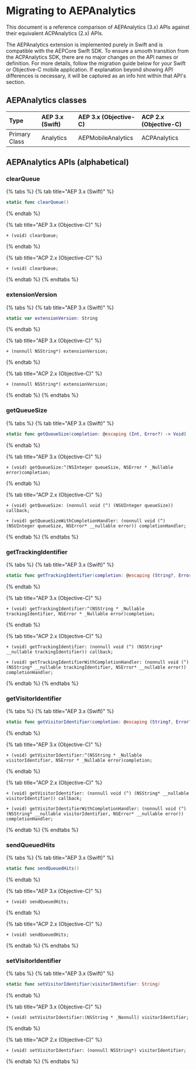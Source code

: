 # Migrating to AEPAnalytics

This document is a reference comparison of AEPAnalytics \(3.x\) APIs against their equivalent ACPAnalytics \(2.x\) APIs.

The AEPAnalytics extension is implemented purely in Swift and is compatible with the AEPCore Swift SDK. To ensure a smooth transition from the ACPAnalytics SDK, there are no major changes on the API names or definition. For more details, follow the migration guide below for your Swift or Objective-C mobile application. If explanation beyond showing API differences is necessary, it will be captured as an info hint within that API's section.

## AEPAnalytics classes

| Type | AEP 3.x \(Swift\) | AEP 3.x \(Objective-C\) | ACP 2.x \(Objective-C\) |
| :--- | :--- | :--- | :--- |
| Primary Class | Analytics | AEPMobileAnalytics | ACPAnalytics |

## AEPAnalytics APIs \(alphabetical\)

### clearQueue

{% tabs %}
{% tab title="AEP 3.x \(Swift\)" %}
```swift
static func clearQueue()
```
{% endtab %}

{% tab title="AEP 3.x \(Objective-C\)" %}
```text
+ (void) clearQueue;
```
{% endtab %}

{% tab title="ACP 2.x \(Objective-C\)" %}
```text
+ (void) clearQueue;
```
{% endtab %}
{% endtabs %}

### extensionVersion

{% tabs %}
{% tab title="AEP 3.x \(Swift\)" %}
```swift
static var extensionVersion: String
```
{% endtab %}

{% tab title="AEP 3.x \(Objective-C\)" %}
```text
+ (nonnull NSString*) extensionVersion;
```
{% endtab %}

{% tab title="ACP 2.x \(Objective-C\)" %}
```text
+ (nonnull NSString*) extensionVersion;
```
{% endtab %}
{% endtabs %}

### getQueueSize

{% tabs %}
{% tab title="AEP 3.x \(Swift\)" %}
```swift
static func getQueueSize(completion: @escaping (Int, Error?) -> Void)
```
{% endtab %}

{% tab title="AEP 3.x \(Objective-C\)" %}
```text
+ (void) getQueueSize:^(NSInteger queueSize, NSError * _Nullable error)completion;
```
{% endtab %}

{% tab title="ACP 2.x \(Objective-C\)" %}
```text
+ (void) getQueueSize: (nonnull void (^) (NSUInteger queueSize)) callback;

+ (void) getQueueSizeWithCompletionHandler: (nonnull void (^) (NSUInteger queueSize, NSError* __nullable error)) completionHandler;
```
{% endtab %}
{% endtabs %}

### getTrackingIdentifier

{% tabs %}
{% tab title="AEP 3.x \(Swift\)" %}
```swift
static func getTrackingIdentifier(completion: @escaping (String?, Error?) -> Void)
```
{% endtab %}

{% tab title="AEP 3.x \(Objective-C\)" %}
```text
+ (void) getTrackingIdentifier:^(NSString * _Nullable trackingIdentifier, NSError * _Nullable error)completion;
```
{% endtab %}

{% tab title="ACP 2.x \(Objective-C\)" %}
```text
+ (void) getTrackingIdentifier: (nonnull void (^) (NSString* __nullable trackingIdentifier)) callback;

+ (void) getTrackingIdentifierWithCompletionHandler: (nonnull void (^) (NSString* __nullable trackingIdentifier, NSError* __nullable error)) completionHandler;
```
{% endtab %}
{% endtabs %}

### getVisitorIdentifier

{% tabs %}
{% tab title="AEP 3.x \(Swift\)" %}
```swift
static func getVisitorIdentifier(completion: @escaping (String?, Error?) -> Void)
```
{% endtab %}

{% tab title="AEP 3.x \(Objective-C\)" %}
```text
+ (void) getVisitorIdentifier:^(NSString * _Nullable visitorIdentifier, NSError * _Nullable error)completion;
```
{% endtab %}

{% tab title="ACP 2.x \(Objective-C\)" %}
```text
+ (void) getVisitorIdentifier: (nonnull void (^) (NSString* __nullable visitorIdentifier)) callback;

+ (void) getVisitorIdentifierWithCompletionHandler: (nonnull void (^) (NSString* __nullable visitorIdentifier, NSError* __nullable error)) completionHandler;
```
{% endtab %}
{% endtabs %}

### sendQueuedHits

{% tabs %}
{% tab title="AEP 3.x \(Swift\)" %}
```swift
static func sendQueuedHits()
```
{% endtab %}

{% tab title="AEP 3.x \(Objective-C\)" %}
```text
+ (void) sendQueuedHits;
```
{% endtab %}

{% tab title="ACP 2.x \(Objective-C\)" %}
```text
+ (void) sendQueuedHits;
```
{% endtab %}
{% endtabs %}

### setVisitorIdentifier

{% tabs %}
{% tab title="AEP 3.x \(Swift\)" %}
```swift
static func setVisitorIdentifier(visitorIdentifier: String)
```
{% endtab %}

{% tab title="AEP 3.x \(Objective-C\)" %}
```text
+ (void) setVisitorIdentifier:(NSString * _Nonnull) visitorIdentifier;
```
{% endtab %}

{% tab title="ACP 2.x \(Objective-C\)" %}
```text
+ (void) setVisitorIdentifier: (nonnull NSString*) visitorIdentifier;
```
{% endtab %}
{% endtabs %}

